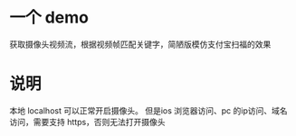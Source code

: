 # 一个 demo
获取摄像头视频流，根据视频帧匹配关键字，简陋版模仿支付宝扫福的效果


# 说明
本地 localhost 可以正常开启摄像头。
但是ios 浏览器访问、pc 的ip访问、域名访问，需要支持 https，否则无法打开摄像头
